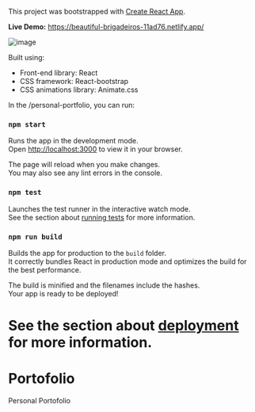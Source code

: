 

This project was bootstrapped with [Create React App](https://github.com/facebook/create-react-app).

**Live Demo:** https://beautiful-brigadeiros-11ad76.netlify.app/ 

![image](https://github.com/jlujan2/Portofolio/assets/20192356/3c425db3-ed2f-4104-ab15-06266b8c0152)

Built using:

- Front-end library: React
- CSS framework: React-bootstrap
- CSS animations library: Animate.css

In the /personal-portfolio, you can run:

### `npm start`

Runs the app in the development mode.\
Open [http://localhost:3000](http://localhost:3000) to view it in your browser.

The page will reload when you make changes.\
You may also see any lint errors in the console.

### `npm test`

Launches the test runner in the interactive watch mode.\
See the section about [running tests](https://facebook.github.io/create-react-app/docs/running-tests) for more information.

### `npm run build`

Builds the app for production to the `build` folder.\
It correctly bundles React in production mode and optimizes the build for the best performance.

The build is minified and the filenames include the hashes.\
Your app is ready to be deployed!

See the section about [deployment](https://facebook.github.io/create-react-app/docs/deployment) for more information.
=======
# Portofolio
Personal Portofolio
